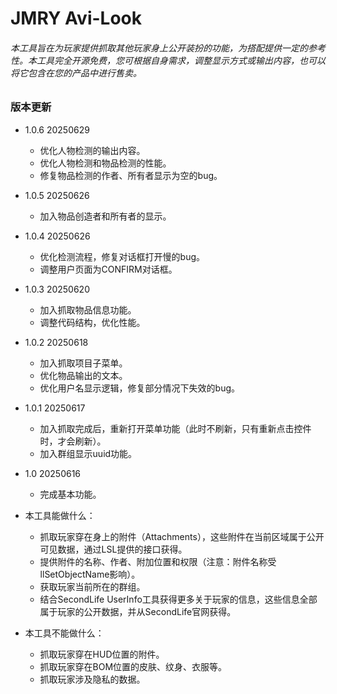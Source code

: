 # JMRY Avi-Look

###### 本工具旨在为玩家提供抓取其他玩家身上公开装扮的功能，为搭配提供一定的参考性。本工具完全开源免费，您可根据自身需求，调整显示方式或输出内容，也可以将它包含在您的产品中进行售卖。

### 版本更新
- 1.0.6 20250629
	- 优化人物检测的输出内容。
	- 优化人物检测和物品检测的性能。
	- 修复物品检测的作者、所有者显示为空的bug。
- 1.0.5 20250626
	- 加入物品创造者和所有者的显示。
- 1.0.4 20250626
	- 优化检测流程，修复对话框打开慢的bug。
	- 调整用户页面为CONFIRM对话框。
- 1.0.3 20250620
	- 加入抓取物品信息功能。
	- 调整代码结构，优化性能。
- 1.0.2 20250618
	- 加入抓取项目子菜单。
	- 优化物品输出的文本。
	- 优化用户名显示逻辑，修复部分情况下失效的bug。
- 1.0.1 20250617
	- 加入抓取完成后，重新打开菜单功能（此时不刷新，只有重新点击控件时，才会刷新）。
	- 加入群组显示uuid功能。
- 1.0 20250616
	- 完成基本功能。

- 本工具能做什么：
	- 抓取玩家穿在身上的附件（Attachments），这些附件在当前区域属于公开可见数据，通过LSL提供的接口获得。
	- 提供附件的名称、作者、附加位置和权限（注意：附件名称受llSetObjectName影响）。
	- 获取玩家当前所在的群组。
	- 结合SecondLife UserInfo工具获得更多关于玩家的信息，这些信息全部属于玩家的公开数据，并从SecondLife官网获得。

- 本工具不能做什么：
	- 抓取玩家穿在HUD位置的附件。
	- 抓取玩家穿在BOM位置的皮肤、纹身、衣服等。
	- 抓取玩家涉及隐私的数据。